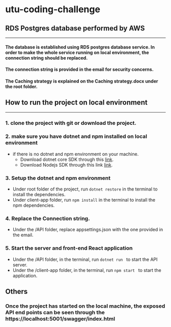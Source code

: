 # utu-coding-challenge

## RDS Postgres database performed by AWS
----
#### The database is established using RDS postgres database service. In order to make the whole service running on local environment, the connection string should be replaced.
#### The connection string is provided in the email for security concerns.
#### The Caching strategy is explained on the Caching strategy.docx under the root folder.

## How to run the project on local environment
---
### 1. clone the project with git or download the project.
### 2. make sure you have dotnet and npm installed on local environment
* if there is no dotnet and npm environment on your machine.
  * Download dotnet core SDK through this [link](https://dotnet.microsoft.com/download).
  * Download Nodejs SDK through this link [link](https://nodejs.org/en/).
### 3. Setup the dotnet and npm environment
* Under root folder of the project, run ``` dotnet restore ``` in the terminal to install the dependencies.
* Under client-app folder, run ``` npm install ``` in the terminal to install the npm dependencies.
### 4. Replace the Connection string.
* Under the /API folder, replace appsettings.json with the one provided in the email.
### 5. Start the server and front-end React application
* Under the /API folder, in the terminal, run ```dotnet run ``` to start the API server.
* Under the /client-app folder, in the terminal, run ```npm start ``` to start the application.

## Others
### Once the project has started on the local machine, the exposed API end points can be seen through the https://localhost:5001/swagger/index.html
